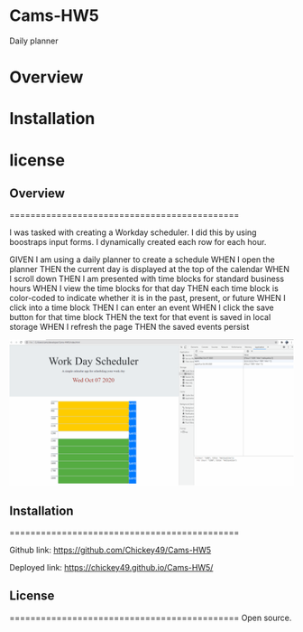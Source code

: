 # Cams-HW5
Daily planner

# Overview
# Installation
# license



## Overview

============================================

I was tasked with creating a Workday scheduler.
I did this by using boostraps input forms.
I dynamically created each row for each hour. 

GIVEN I am using a daily planner to create a schedule
WHEN I open the planner
THEN the current day is displayed at the top of the calendar
WHEN I scroll down
THEN I am presented with time blocks for standard business hours
WHEN I view the time blocks for that day
THEN each time block is color-coded to indicate whether it is in the past, present, or future
WHEN I click into a time block
THEN I can enter an event
WHEN I click the save button for that time block
THEN the text for that event is saved in local storage
WHEN I refresh the page
THEN the saved events persist


<img src="WorkDayScheduler.gif"><img>



## Installation

============================================

Github link: https://github.com/Chickey49/Cams-HW5

Deployed link: https://chickey49.github.io/Cams-HW5/






## License

============================================
Open source.